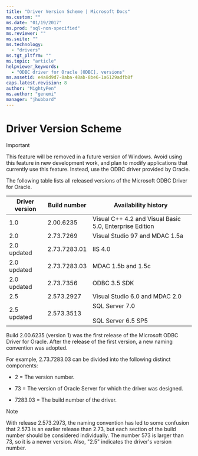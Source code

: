 ```yaml
---
title: "Driver Version Scheme | Microsoft Docs"
ms.custom: ""
ms.date: "01/19/2017"
ms.prod: "sql-non-specified"
ms.reviewer: ""
ms.suite: ""
ms.technology: 
  - "drivers"
ms.tgt_pltfrm: ""
ms.topic: "article"
helpviewer_keywords: 
  - "ODBC driver for Oracle [ODBC], versions"
ms.assetid: e4a8d9d7-8aba-48ab-8be6-1a6129adfb8f
caps.latest.revision: 8
author: "MightyPen"
ms.author: "genemi"
manager: "jhubbard"
---
```

# Driver Version Scheme
> [!IMPORTANT]  
>  This feature will be removed in a future version of Windows. Avoid using this feature in new development work, and plan to modify applications that currently use this feature. Instead, use the ODBC driver provided by Oracle.  
  
 The following table lists all released versions of the Microsoft ODBC Driver for Oracle.  
  
|Driver version|Build number|Availability history|  
|--------------------|------------------|--------------------------|  
|1.0|2.00.6235|Visual C++ 4.2 and Visual Basic 5.0, Enterprise Edition|  
|2.0|2.73.7269|Visual Studio 97 and MDAC 1.5a|  
|2.0 updated|2.73.7283.01|IIS 4.0|  
|2.0 updated|2.73.7283.03|MDAC 1.5b and 1.5c|  
|2.0 updated|2.73.7356|ODBC 3.5 SDK|  
|2.5|2.573.2927|Visual Studio 6.0 and MDAC 2.0|  
|2.5 updated|2.573.3513|SQL Server 7.0<br /><br /> SQL Server 6.5 SP5|  
  
 Build 2.00.6235 (version 1) was the first release of the Microsoft ODBC Driver for Oracle. After the release of the first version, a new naming convention was adopted.  
  
 For example, 2.73.7283.03 can be divided into the following distinct components:  
  
-   2 = The version number.  
  
-   73 = The version of Oracle Server for which the driver was designed.  
  
-   7283.03 = The build number of the driver.  
  
> [!NOTE]  
>  With release 2.573.2973, the naming convention has led to some confusion that 2.573 is an earlier release than 2.73, but each section of the build number should be considered individually. The number 573 is larger than 73, so it is a newer version. Also, "2.5" indicates the driver's version number.